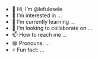 - 👋 Hi, I’m @lefulesele
- 👀 I’m interested in ...
- 🌱 I’m currently learning ...
- 💞️ I’m looking to collaborate on ...
- 📫 How to reach me ...
- 😄 Pronouns: ...
- ⚡ Fun fact: ...

<!---
lefulesele/lefulesele is a ✨ special ✨ repository because its `README.md` (this file) appears on your GitHub profile.
You can click the Preview link to take a look at your changes.
--->
